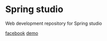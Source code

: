 Spring studio
===


Web development repository for  Spring studio

[facebook](https://www.facebook.com/pages/Spring-studio-za-njegu-lica-i-tijela/243270269209484?fref=ts)
[demo](http://spring-studio.github.io/web/)
